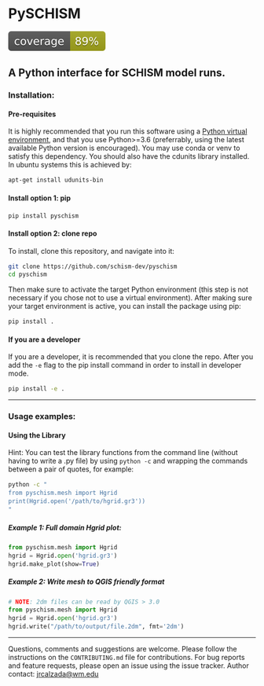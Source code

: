 # PySCHISM
![coverage](tests/coverage.svg)

## A Python interface for SCHISM model runs.

### Installation:

#### Pre-requisites
It is highly recommended that you run this software using a [Python virtual environment](https://gist.github.com/jreniel/c2dd4f2f68f9d8172355461b5337f236), and that you use Python>=3.6 (preferrably, using the latest available Python version is encouraged). You may use conda or venv to satisfy this dependency.
You should also have the cdunits library installed. In ubuntu systems this is achieved by:
```bash
apt-get install udunits-bin
```


#### Install option 1: pip
```bash
pip install pyschism
```

#### Install option 2: clone repo
To install, clone this repository, and navigate into it:
``` bash
git clone https://github.com/schism-dev/pyschism
cd pyschism
```
Then make sure to activate the target Python environment (this step is not necessary if you chose not to use a virtual environment).
After making sure your target environment is active, you can install the package using pip:

```bash
pip install .
```

#### If you are a developer
If you are a developer, it is recommended that you clone the repo.
After you add the `-e` flag to the pip install command in order to install in developer mode.

```bash
pip install -e .
```
---
### Usage examples:

#### Using the Library
Hint: You can test the library functions from the command line (without having to write a .py file) by using `python -c` and wrapping the commands between a pair of quotes, for example:
```bash
python -c "
from pyschism.mesh import Hgrid
print(Hgrid.open('/path/to/hgrid.gr3'))
"
```
##### Example 1: Full domain Hgrid plot:
``` python
from pyschism.mesh import Hgrid
hgrid = Hgrid.open('hgrid.gr3')
hgrid.make_plot(show=True)
```

##### Example 2: Write mesh to QGIS friendly format
```python
# NOTE: 2dm files can be read by QGIS > 3.0
from pyschism.mesh import Hgrid
hgrid = Hgrid.open('hgrid.gr3')
hgrid.write("/path/to/output/file.2dm", fmt='2dm')
```
---
Questions, comments and suggestions are welcome. Please follow the instructions on the `CONTRIBUTING.md` file for contributions. For bug reports and feature requests, please open an issue using the issue tracker.
Author contact: jrcalzada@wm.edu

